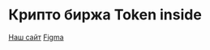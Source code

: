 <h1>Крипто биржа Token inside</h1>

<a href='https://tokeninside.ru'>Наш сайт</a>
<a href='https://www.figma.com/design/u8XBDcrjbvs9OAe8JC1Ro3/Token-inside?node-id=0-1&t=9f9vFlHNN4yopt3e-1'>Figma</a>